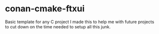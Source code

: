 # conan-cmake-ftxui
 Basic template for any C project
 I made this to help me with future projects to cut down on the time needed to setup all this junk.

